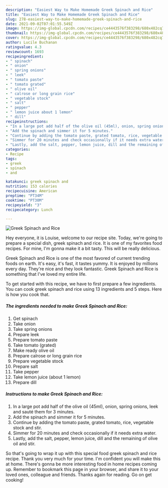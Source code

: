 ```yaml
---
description: "Easiest Way to Make Homemade Greek Spinach and Rice"
title: "Easiest Way to Make Homemade Greek Spinach and Rice"
slug: 278-easiest-way-to-make-homemade-greek-spinach-and-rice
date: 2021-09-02T07:01:55.549Z
image: https://img-global.cpcdn.com/recipes/ce4443576f383298/680x482cq70/greek-spinach-and-rice-recipe-main-photo.jpg
thumbnail: https://img-global.cpcdn.com/recipes/ce4443576f383298/680x482cq70/greek-spinach-and-rice-recipe-main-photo.jpg
cover: https://img-global.cpcdn.com/recipes/ce4443576f383298/680x482cq70/greek-spinach-and-rice-recipe-main-photo.jpg
author: Lucile Buchanan
ratingvalue: 4.3
reviewcount: 1693
recipeingredient:
- " spinach"
- " onion"
- " spring onions"
- " leek"
- " tomato paste"
- " tomato grated"
- " olive oil"
- " calrose or long grain rice"
- " vegetable stock"
- " salt"
- " pepper"
- " lemon juice about 1 lemon"
- " dill"
recipeinstructions:
- "In a large pot add half of the olive oil (45ml), onion, spring onions, leek and sauté them for 3 minutes."
- "Add the spinach and simmer it for 5 minutes."
- "Continue by adding the tomato paste, grated tomato, rice, vegetable stock and stir."
- "Simmer for 20 minutes and check occasionally if it needs extra water."
- "Lastly, add the salt, pepper, lemon juice, dill and the remaining of olive oil and stir."
categories:
- Recipe
tags:
- greek
- spinach
- and

katakunci: greek spinach and 
nutrition: 153 calories
recipecuisine: American
preptime: "PT34M"
cooktime: "PT30M"
recipeyield: "3"
recipecategory: Lunch

---
```



![Greek Spinach and Rice](https://img-global.cpcdn.com/recipes/ce4443576f383298/680x482cq70/greek-spinach-and-rice-recipe-main-photo.jpg)

Hey everyone, it is Louise, welcome to our recipe site. Today, we're going to prepare a special dish, greek spinach and rice. It is one of my favorites food recipes. For mine, I'm gonna make it a bit tasty. This will be really delicious.



Greek Spinach and Rice is one of the most favored of current trending foods on earth. It's easy, it's fast, it tastes yummy. It is enjoyed by millions every day. They're nice and they look fantastic. Greek Spinach and Rice is something that I've loved my entire life.


To get started with this recipe, we have to first prepare a few ingredients. You can cook greek spinach and rice using 13 ingredients and 5 steps. Here is how you cook that.

<!--inarticleads1-->

##### The ingredients needed to make Greek Spinach and Rice:

1. Get  spinach
1. Take  onion
1. Take  spring onions
1. Prepare  leek
1. Prepare  tomato paste
1. Take  tomato (grated)
1. Make ready  olive oil
1. Prepare  calrose or long grain rice
1. Prepare  vegetable stock
1. Prepare  salt
1. Take  pepper
1. Take  lemon juice (about 1 lemon)
1. Prepare  dill




<!--inarticleads2-->

##### Instructions to make Greek Spinach and Rice:

1. In a large pot add half of the olive oil (45ml), onion, spring onions, leek and sauté them for 3 minutes.
1. Add the spinach and simmer it for 5 minutes.
1. Continue by adding the tomato paste, grated tomato, rice, vegetable stock and stir.
1. Simmer for 20 minutes and check occasionally if it needs extra water.
1. Lastly, add the salt, pepper, lemon juice, dill and the remaining of olive oil and stir.




So that's going to wrap it up with this special food greek spinach and rice recipe. Thank you very much for your time. I'm confident you will make this at home. There's gonna be more interesting food in home recipes coming up. Remember to bookmark this page in your browser, and share it to your loved ones, colleague and friends. Thanks again for reading. Go on get cooking!
